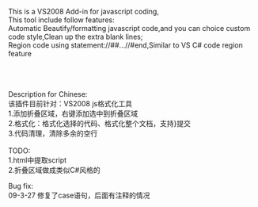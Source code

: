 This is a VS2008 Add-in for javascript coding,<br>
This tool include follow features: <br>
Automatic Beautify/formatting javascript code,and you can choice custom code style,Clean up the extra blank lines;<br>
Region code using statement://##...//#end,Similar to VS C# code region feature<br>
<br><br><br>

Description for Chinese:<br>
该插件目前针对：VS2008 js格式化工具<br>
1.添加折叠区域，右键添加选中到折叠区域<br>
2.格式化：格式化选择的代码、格式化整个文档，支持}提交<br>
3.代码清理，清除多余的空行<br>
<br>
TODO:<br>
1.html中提取script<br>
2.折叠区域做成类似C#风格的<br>

Bug fix:<br>
09-3-27 修复了case语句，后面有注释的情况<br>